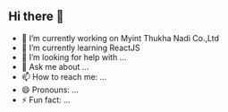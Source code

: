 ## Hi there 👋


- 🔭 I’m currently working on Myint Thukha Nadi Co.,Ltd
- 🌱 I’m currently learning ReactJS
- 🤔 I’m looking for help with ...
- 💬 Ask me about ...
- 📫 How to reach me: ...
- 😄 Pronouns: ...
- ⚡ Fun fact: ...
